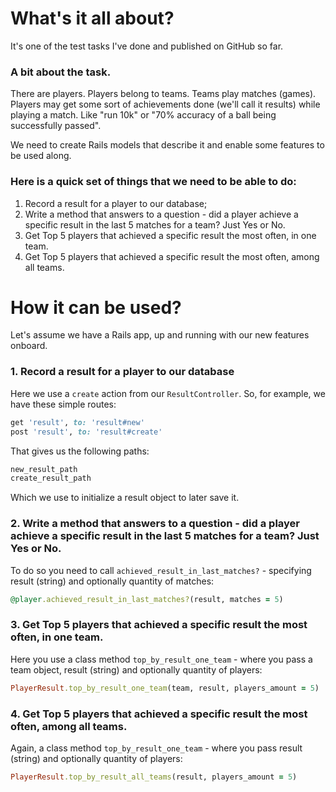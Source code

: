 # What's it all about?
It's one of the test tasks I've done and published on GitHub so far.

### A bit about the task.
There are players. Players belong to teams. Teams play matches (games).
Players may get some sort of achievements done (we'll call it results) while playing a match. Like "run 10k" or "70% accuracy of a ball being successfully passed".

We need to create Rails models that describe it and enable some features to be used along.

### Here is a quick set of things that we need to be able to do:
1. Record a result for a player to our database;
2. Write a method that answers to a question - did a player achieve a specific result in the last 5 matches for a team? Just Yes or No.
3. Get Top 5 players that achieved a specific result the most often, in one team.
4. Get Top 5 players that achieved a specific result the most often, among all teams.

# How it can be used?
Let's assume we have a Rails app, up and running with our new features onboard.

### 1. Record a result for a player to our database

Here we use a `create` action from our `ResultController`.
So, for example, we have these simple routes:
```ruby
get 'result', to: 'result#new'
post 'result', to: 'result#create'
```
That gives us the following paths:
```ruby
new_result_path
create_result_path
```
Which we use to initialize a result object to later save it.

### 2. Write a method that answers to a question - did a player achieve a specific result in the last 5 matches for a team? Just Yes or No.

To do so you need to call `achieved_result_in_last_matches?` - specifying result (string) and optionally quantity of matches:
```ruby
@player.achieved_result_in_last_matches?(result, matches = 5)
```

### 3. Get Top 5 players that achieved a specific result the most often, in one team.
Here you use a class method `top_by_result_one_team` - where you pass a team object, result (string) and optionally quantity of players:
```ruby
PlayerResult.top_by_result_one_team(team, result, players_amount = 5)
```

### 4. Get Top 5 players that achieved a specific result the most often, among all teams.
Again, a class method `top_by_result_one_team` - where you pass result (string) and optionally quantity of players:
```ruby
PlayerResult.top_by_result_all_teams(result, players_amount = 5)
```
